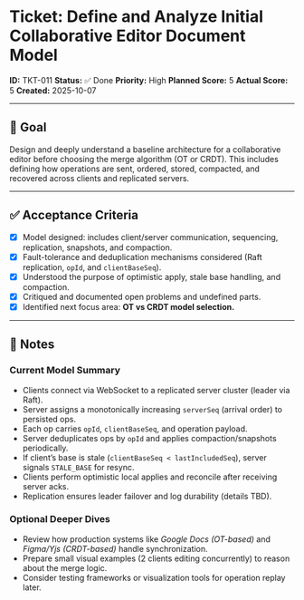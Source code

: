 # Ticket: Define and Analyze Initial Collaborative Editor Document Model

**ID:** TKT-011
**Status:** ✅ Done
**Priority:** High
**Planned Score:** 5
**Actual Score:** 5
**Created:** 2025-10-07

---

## 🎯 Goal

Design and deeply understand a baseline architecture for a collaborative editor before choosing the merge algorithm (OT or CRDT).
This includes defining how operations are sent, ordered, stored, compacted, and recovered across clients and replicated servers.

---

## ✅ Acceptance Criteria

* [x] Model designed: includes client/server communication, sequencing, replication, snapshots, and compaction.
* [x] Fault-tolerance and deduplication mechanisms considered (Raft replication, `opId`, and `clientBaseSeq`).
* [x] Understood the purpose of optimistic apply, stale base handling, and compaction.
* [x] Critiqued and documented open problems and undefined parts.
* [x] Identified next focus area: **OT vs CRDT model selection.**

---

## 📝 Notes

### Current Model Summary

* Clients connect via WebSocket to a replicated server cluster (leader via Raft).
* Server assigns a monotonically increasing `serverSeq` (arrival order) to persisted ops.
* Each op carries `opId`, `clientBaseSeq`, and operation payload.
* Server deduplicates ops by `opId` and applies compaction/snapshots periodically.
* If client’s base is stale (`clientBaseSeq < lastIncludedSeq`), server signals `STALE_BASE` for resync.
* Clients perform optimistic local applies and reconcile after receiving server acks.
* Replication ensures leader failover and log durability (details TBD).

### Optional Deeper Dives

* Review how production systems like *Google Docs (OT-based)* and *Figma/Yjs (CRDT-based)* handle synchronization.
* Prepare small visual examples (2 clients editing concurrently) to reason about the merge logic.
* Consider testing frameworks or visualization tools for operation replay later.
